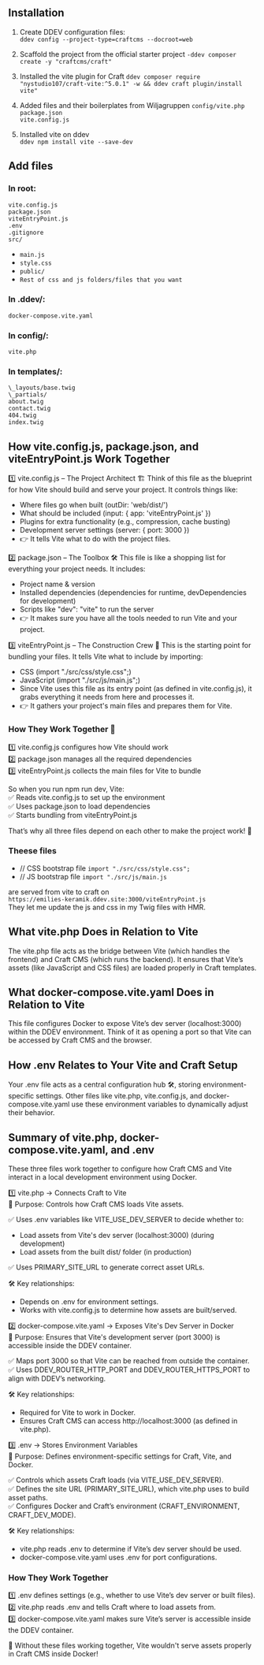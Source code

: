 ## Installation

1. Create DDEV configuration files:  
   `ddev config --project-type=craftcms --docroot=web`

2. Scaffold the project from the official starter project
   `-ddev composer create -y "craftcms/craft"`

3. Installed the vite plugin for Craft
   `ddev composer require "nystudio107/craft-vite:^5.0.1" -w && ddev craft plugin/install vite"`

4. Added files and their boilerplates from Wiljagruppen
   `config/vite.php`  
   `package.json`  
   `vite.config.js`

5. Installed vite on ddev  
   `ddev npm install vite --save-dev`

## Add files

### In root:

`vite.config.js`  
`package.json`  
`viteEntryPoint.js`  
`.env`  
`.gitignore`  
`src/`

- `main.js`
- `style.css`
- `public/`
- `Rest of css and js folders/files that you want`

### In .ddev/:

`docker-compose.vite.yaml`

### In config/:

`vite.php`

### In templates/:

`\_layouts/base.twig`  
`\_partials/`  
`about.twig`  
`contact.twig`  
`404.twig`  
`index.twig`

## How vite.config.js, package.json, and viteEntryPoint.js Work Together

1️⃣ vite.config.js – The Project Architect 🏗️
Think of this file as the blueprint for how Vite should build and serve your project. It controls things like:

- Where files go when built (outDir: 'web/dist/')
- What should be included (input: { app: 'viteEntryPoint.js' })
- Plugins for extra functionality (e.g., compression, cache busting)
- Development server settings (server: { port: 3000 })
- 👉 It tells Vite what to do with the project files.

2️⃣ package.json – The Toolbox 🛠️
This file is like a shopping list for everything your project needs. It includes:

- Project name & version
- Installed dependencies (dependencies for runtime, devDependencies for development)
- Scripts like "dev": "vite" to run the server
- 👉 It makes sure you have all the tools needed to run Vite and your project.

3️⃣ viteEntryPoint.js – The Construction Crew 🚧
This is the starting point for bundling your files. It tells Vite what to include by importing:

- CSS (import "./src/css/style.css";)
- JavaScript (import "./src/js/main.js";)
- Since Vite uses this file as its entry point (as defined in vite.config.js), it grabs everything it needs from here and processes it.
- 👉 It gathers your project's main files and prepares them for Vite.

### How They Work Together 🤝

1️⃣ vite.config.js configures how Vite should work  
2️⃣ package.json manages all the required dependencies  
3️⃣ viteEntryPoint.js collects the main files for Vite to bundle

So when you run npm run dev, Vite:  
✅ Reads vite.config.js to set up the environment  
✅ Uses package.json to load dependencies  
✅ Starts bundling from viteEntryPoint.js

That’s why all three files depend on each other to make the project work! 🚀

### Theese files

- // CSS bootstrap file
  `import "./src/css/style.css";`
- // JS bootstrap file
  `import "./src/js/main.js`

are served from vite to craft on  
`https://emilies-keramik.ddev.site:3000/viteEntryPoint.js`  
They let me update the js and css in my Twig files with HMR.

## What vite.php Does in Relation to Vite

The vite.php file acts as the bridge between Vite (which handles the frontend) and Craft CMS (which runs the backend). It ensures that Vite’s assets (like JavaScript and CSS files) are loaded properly in Craft templates.

## What docker-compose.vite.yaml Does in Relation to Vite

This file configures Docker to expose Vite’s dev server (localhost:3000) within the DDEV environment. Think of it as opening a port so that Vite can be accessed by Craft CMS and the browser.

## How .env Relates to Your Vite and Craft Setup

Your .env file acts as a central configuration hub 🛠️, storing environment-specific settings. Other files like vite.php, vite.config.js, and docker-compose.vite.yaml use these environment variables to dynamically adjust their behavior.

## Summary of vite.php, docker-compose.vite.yaml, and .env

These three files work together to configure how Craft CMS and Vite interact in a local development environment using Docker.

1️⃣ vite.php → Connects Craft to Vite  
📌 Purpose: Controls how Craft CMS loads Vite assets.

✅ Uses .env variables like VITE_USE_DEV_SERVER to decide whether to:

- Load assets from Vite's dev server (localhost:3000) (during development)
- Load assets from the built dist/ folder (in production)

✅ Uses PRIMARY_SITE_URL to generate correct asset URLs.

🛠 Key relationships:

- Depends on .env for environment settings.
- Works with vite.config.js to determine how assets are built/served.

2️⃣ docker-compose.vite.yaml → Exposes Vite's Dev Server in Docker  
📌 Purpose: Ensures that Vite's development server (port 3000) is accessible inside the DDEV container.

✅ Maps port 3000 so that Vite can be reached from outside the container.  
✅ Uses DDEV_ROUTER_HTTP_PORT and DDEV_ROUTER_HTTPS_PORT to align with DDEV’s networking.

🛠 Key relationships:

- Required for Vite to work in Docker.
- Ensures Craft CMS can access http://localhost:3000 (as defined in vite.php).

3️⃣ .env → Stores Environment Variables  
📌 Purpose: Defines environment-specific settings for Craft, Vite, and Docker.

✅ Controls which assets Craft loads (via VITE_USE_DEV_SERVER).  
✅ Defines the site URL (PRIMARY_SITE_URL), which vite.php uses to build asset paths.  
✅ Configures Docker and Craft’s environment (CRAFT_ENVIRONMENT, CRAFT_DEV_MODE).

🛠 Key relationships:

- vite.php reads .env to determine if Vite’s dev server should be used.
- docker-compose.vite.yaml uses .env for port configurations.

### How They Work Together

1️⃣ .env defines settings (e.g., whether to use Vite’s dev server or built files).  
2️⃣ vite.php reads .env and tells Craft where to load assets from.  
3️⃣ docker-compose.vite.yaml makes sure Vite’s server is accessible inside the DDEV container.

🔗 Without these files working together, Vite wouldn't serve assets properly in Craft CMS inside Docker!
